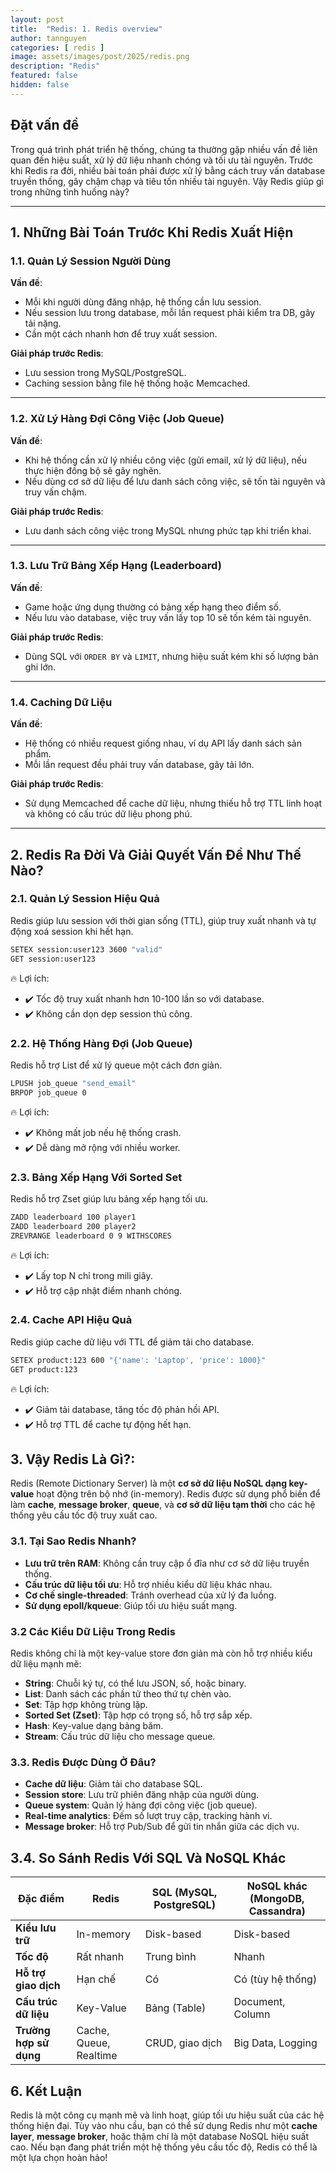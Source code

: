 ```yaml
---
layout: post
title:  "Redis: 1. Redis overview"
author: tannguyen
categories: [ redis ]
image: assets/images/post/2025/redis.png
description: "Redis"
featured: false
hidden: false
---
```


## Đặt vấn đề

Trong quá trình phát triển hệ thống, chúng ta thường gặp nhiều vấn đề liên quan đến hiệu suất, xử lý dữ liệu nhanh chóng và tối ưu tài nguyên. Trước khi Redis ra đời, nhiều bài toán phải được xử lý bằng cách truy vấn database truyền thống, gây chậm chạp và tiêu tốn nhiều tài nguyên. Vậy Redis giúp gì trong những tình huống này?

---

## **1. Những Bài Toán Trước Khi Redis Xuất Hiện**

### **1.1. Quản Lý Session Người Dùng**
**Vấn đề**:  
- Mỗi khi người dùng đăng nhập, hệ thống cần lưu session.  
- Nếu session lưu trong database, mỗi lần request phải kiểm tra DB, gây tải nặng.  
- Cần một cách nhanh hơn để truy xuất session.  

**Giải pháp trước Redis**:  
- Lưu session trong MySQL/PostgreSQL.  
- Caching session bằng file hệ thống hoặc Memcached.  

---

### **1.2. Xử Lý Hàng Đợi Công Việc (Job Queue)**
**Vấn đề**:  
- Khi hệ thống cần xử lý nhiều công việc (gửi email, xử lý dữ liệu), nếu thực hiện đồng bộ sẽ gây nghẽn.  
- Nếu dùng cơ sở dữ liệu để lưu danh sách công việc, sẽ tốn tài nguyên và truy vấn chậm.  

**Giải pháp trước Redis**:
- Lưu danh sách công việc trong MySQL nhưng phức tạp khi triển khai.  

---

### **1.3. Lưu Trữ Bảng Xếp Hạng (Leaderboard)**
**Vấn đề**:  
- Game hoặc ứng dụng thường có bảng xếp hạng theo điểm số.  
- Nếu lưu vào database, việc truy vấn lấy top 10 sẽ tốn kém tài nguyên.  

**Giải pháp trước Redis**:  
- Dùng SQL với `ORDER BY` và `LIMIT`, nhưng hiệu suất kém khi số lượng bản ghi lớn.  

---

### **1.4. Caching Dữ Liệu**
**Vấn đề**:
- Hệ thống có nhiều request giống nhau, ví dụ API lấy danh sách sản phẩm.  
- Mỗi lần request đều phải truy vấn database, gây tải lớn.  

**Giải pháp trước Redis**:  
- Sử dụng Memcached để cache dữ liệu, nhưng thiếu hỗ trợ TTL linh hoạt và không có cấu trúc dữ liệu phong phú.  

---

## **2. Redis Ra Đời Và Giải Quyết Vấn Đề Như Thế Nào?**

### **2.1. Quản Lý Session Hiệu Quả**
Redis giúp lưu session với thời gian sống (TTL), giúp truy xuất nhanh và tự động xoá session khi hết hạn.  
```bash
SETEX session:user123 3600 "valid"
GET session:user123
```

🔥 Lợi ích:
* ✔️ Tốc độ truy xuất nhanh hơn 10-100 lần so với database.
* ✔️ Không cần dọn dẹp session thủ công.

### **2.2. Hệ Thống Hàng Đợi (Job Queue)**
Redis hỗ trợ List để xử lý queue một cách đơn giản.
```bash
LPUSH job_queue "send_email"
BRPOP job_queue 0
```
🔥 Lợi ích:
* ✔️ Không mất job nếu hệ thống crash.
* ✔️ Dễ dàng mở rộng với nhiều worker.

### **2.3. Bảng Xếp Hạng Với Sorted Set**
Redis hỗ trợ Zset giúp lưu bảng xếp hạng tối ưu.
```bash
ZADD leaderboard 100 player1
ZADD leaderboard 200 player2
ZREVRANGE leaderboard 0 9 WITHSCORES
```
🔥 Lợi ích:
* ✔️ Lấy top N chỉ trong mili giây.
* ✔️ Hỗ trợ cập nhật điểm nhanh chóng.

### **2.4. Cache API Hiệu Quả**
Redis giúp cache dữ liệu với TTL để giảm tải cho database.

```bash
SETEX product:123 600 "{'name': 'Laptop', 'price': 1000}"
GET product:123
```

🔥 Lợi ích:
* ✔️ Giảm tải database, tăng tốc độ phản hồi API.
* ✔️ Hỗ trợ TTL để cache tự động hết hạn.

## **3. Vậy Redis Là Gì?**:

Redis (Remote Dictionary Server) là một **cơ sở dữ liệu NoSQL dạng key-value** hoạt động trên bộ nhớ (in-memory). Redis được sử dụng phổ biến để làm **cache**, **message broker**, **queue**, và **cơ sở dữ liệu tạm thời** cho các hệ thống yêu cầu tốc độ truy xuất cao.

### **3.1. Tại Sao Redis Nhanh?**

- **Lưu trữ trên RAM**: Không cần truy cập ổ đĩa như cơ sở dữ liệu truyền thống.
- **Cấu trúc dữ liệu tối ưu**: Hỗ trợ nhiều kiểu dữ liệu khác nhau.
- **Cơ chế single-threaded**: Tránh overhead của xử lý đa luồng.
- **Sử dụng epoll/kqueue**: Giúp tối ưu hiệu suất mạng.

### **3.2 Các Kiểu Dữ Liệu Trong Redis**

Redis không chỉ là một key-value store đơn giản mà còn hỗ trợ nhiều kiểu dữ liệu mạnh mẽ:

- **String**: Chuỗi ký tự, có thể lưu JSON, số, hoặc binary.
- **List**: Danh sách các phần tử theo thứ tự chèn vào.
- **Set**: Tập hợp không trùng lặp.
- **Sorted Set (Zset)**: Tập hợp có trọng số, hỗ trợ sắp xếp.
- **Hash**: Key-value dạng bảng băm.
- **Stream**: Cấu trúc dữ liệu cho message queue.

### **3.3. Redis Được Dùng Ở Đâu?**

- **Cache dữ liệu**: Giảm tải cho database SQL.
- **Session store**: Lưu trữ phiên đăng nhập của người dùng.
- **Queue system**: Quản lý hàng đợi công việc (job queue).
- **Real-time analytics**: Đếm số lượt truy cập, tracking hành vi.
- **Message broker**: Hỗ trợ Pub/Sub để gửi tin nhắn giữa các dịch vụ.

## **3.4. So Sánh Redis Với SQL Và NoSQL Khác**

| Đặc điểm  | Redis | SQL (MySQL, PostgreSQL) | NoSQL khác (MongoDB, Cassandra) |
|-----------|-------|--------------------|----------------------|
| **Kiểu lưu trữ** | In-memory | Disk-based | Disk-based |
| **Tốc độ** | Rất nhanh | Trung bình | Nhanh |
| **Hỗ trợ giao dịch** | Hạn chế | Có | Có (tùy hệ thống) |
| **Cấu trúc dữ liệu** | Key-Value | Bảng (Table) | Document, Column |
| **Trường hợp sử dụng** | Cache, Queue, Realtime | CRUD, giao dịch | Big Data, Logging |

## 6. Kết Luận

Redis là một công cụ mạnh mẽ và linh hoạt, giúp tối ưu hiệu suất của các hệ thống hiện đại. Tùy vào nhu cầu, bạn có thể sử dụng Redis như một **cache layer**, **message broker**, hoặc thậm chí là một database NoSQL hiệu suất cao. Nếu bạn đang phát triển một hệ thống yêu cầu tốc độ, Redis có thể là một lựa chọn hoàn hảo!
